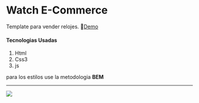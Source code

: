 # Watch E-Commerce
Template para vender relojes. 🎉[Demo](https://watch-template.netlify.app/ "Demo")
#### Tecnologias Usadas
1. Html
2. Css3
3. js

para los estilos use la metodologia **BEM**

------------

[![](https://i.postimg.cc/W4nv8vKM/watch-Ecomerce.png)](https://watch-template.netlify.app/)
